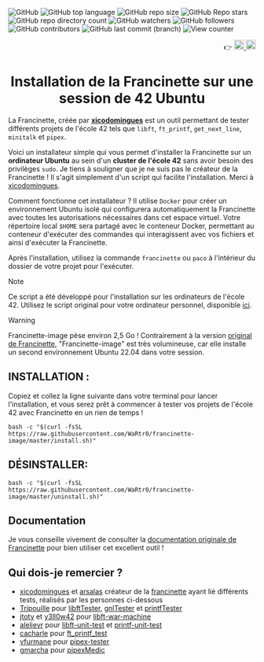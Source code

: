 ![GitHub](https://img.shields.io/github/license/WaRtr0/francinette-image) ![GitHub top language](https://img.shields.io/github/languages/top/WaRtr0/francinette-image) ![GitHub repo size](https://img.shields.io/github/repo-size/WaRtr0/francinette-image) ![GitHub Repo stars](https://img.shields.io/github/stars/WaRtr0/francinette-image) ![GitHub repo directory count](https://img.shields.io/github/directory-file-count/WaRtr0/francinette-image) ![GitHub watchers](https://img.shields.io/github/watchers/WaRtr0/francinette-image) ![GitHub followers](https://img.shields.io/github/followers/WaRtr0) ![GitHub contributors](https://img.shields.io/github/contributors/WaRtr0/francinette-image) ![GitHub last commit (branch)](https://img.shields.io/github/last-commit/WaRtr0/francinette-image/master) ![View counter](https://visitcount.itsvg.in/api?id=WaRtr0/francinette-image&label=Vues&icon=5&pretty=false)

<div align="right">
  👉
  <a href="https://github.com/WaRtr0/francinette-image/blob/master/README.md">
    <img height="20px" src="https://github-production-user-asset-6210df.s3.amazonaws.com/25512932/282272296-82e81111-e524-439b-b971-900ce90d0603.png" alt="en">
  </a>
  <a href="https://github.com/WaRtr0/francinette-image/blob/master/README_FR.md">
    <img height="20px" src="https://github-production-user-asset-6210df.s3.amazonaws.com/25512932/282272298-f8be0b14-1175-41e8-9ff9-91eb29c35779.png" alt="fr">
  </a>
</div>
<h1 align="center">Installation de la Francinette sur <strong>une session de 42 Ubuntu</strong></h1>


La Francinette, créée par **[xicodomingues](https://github.com/xicodomingues)** est un outil permettant de tester différents projets de l'école 42 tels que `libft`, `ft_printf`, `get_next_line`, `minitalk` et `pipex`.

Voici un installateur simple qui vous permet d'installer la Francinette sur un **ordinateur Ubuntu** au sein d'un **cluster de l'école 42** sans avoir besoin des privilèges `sudo`. Je tiens à souligner que je ne suis pas le créateur de la Francinette ! Il s'agit simplement d'un script qui facilite l'installation. Merci à [xicodomingues](https://github.com/xicodomingues).

Comment fonctionne cet installateur ? Il utilise `Docker` pour créer un environnement Ubuntu isolé qui configurera automatiquement la Francinette avec toutes les autorisations nécessaires dans cet espace virtuel. Votre répertoire local `$HOME` sera partagé avec le conteneur Docker, permettant au conteneur d'exécuter des commandes qui interagissent avec vos fichiers et ainsi d'exécuter la Francinette.

Après l'installation, utilisez la commande `francinette` ou `paco` à l'intérieur du dossier de votre projet pour l'exécuter.

> [!note]
> Ce script a été développé pour l'installation sur les ordinateurs de l'école 42. Utilisez le script original pour votre ordinateur personnel, disponible [ici](https://github.com/xicodomingues/francinette/tree/master#readme).

> [!warning]
> Francinette-image pèse environ 2,5 Go !
> Contrairement à la version [original de Francinette](https://github.com/xicodomingues/francinette/tree/master#readme), "Francinette-image" est très volumineuse, car elle installe un second environnement Ubuntu 22.04 dans votre session.

## INSTALLATION :

Copiez et collez la ligne suivante dans votre terminal pour lancer l'installation, et vous serez prêt à commencer à tester vos projets de l'école 42 avec Francinette en un rien de temps !

```shell
bash -c "$(curl -fsSL https://raw.githubusercontent.com/WaRtr0/francinette-image/master/install.sh)"
```

## DÉSINSTALLER:

```shell
bash -c "$(curl -fsSL https://raw.githubusercontent.com/WaRtr0/francinette-image/master/uninstall.sh)"
```

## Documentation

Je vous conseille vivement de consulter la [documentation originale de Francinette](https://github.com/xicodomingues/francinette/tree/master#readme) pour bien utiliser cet excellent outil !

## Qui dois-je remercier ?

* [xicodomingues](https://github.com/xicodomingues) et [arsalas](https://github.com/arsalas) créateur de la [francinette](https://github.com/xicodomingues/francinette) ayant lié différents tests, réalisés par les personnes ci-dessous
* [Tripouille](https://github.com/Tripouille) pour [libftTester](https://github.com/Tripouille/libftTester), [gnlTester](https://github.com/Tripouille/gnlTester) et [printfTester](https://github.com/Tripouille/printfTester)
* [jtoty](https://github.com/jtoty) et [y3ll0w42](https://github.com/y3ll0w42) pour [libft-war-machine](https://github.com/y3ll0w42/libft-war-machine)
* [alelievr](https://github.com/alelievr) pour [libft-unit-test](https://github.com/alelievr/libft-unit-test) et [printf-unit-test](https://github.com/alelievr/printf-unit-test)
* [cacharle](https://github.com/cacharle) pour [ft_printf_test](https://github.com/cacharle/ft_printf_test)
* [vfurmane](https://github.com/vfurmane) pour [pipex-tester](https://github.com/vfurmane/pipex-tester)
* [gmarcha](https://github.com/gmarcha) pour [pipexMedic](https://github.com/gmarcha/pipexMedic)
